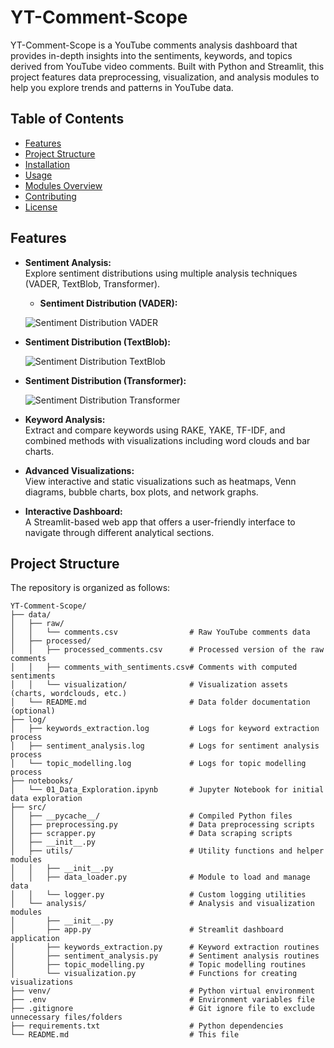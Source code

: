 # YT-Comment-Scope

YT-Comment-Scope is a YouTube comments analysis dashboard that provides in-depth insights into the sentiments, keywords, and topics derived from YouTube video comments. Built with Python and Streamlit, this project features data preprocessing, visualization, and analysis modules to help you explore trends and patterns in YouTube data.

## Table of Contents

- [Features](#features)
- [Project Structure](#project-structure)
- [Installation](#installation)
- [Usage](#usage)
- [Modules Overview](#modules-overview)
- [Contributing](#contributing)
- [License](#license)

## Features

- **Sentiment Analysis:**  
  Explore sentiment distributions using multiple analysis techniques (VADER, TextBlob, Transformer).
  - **Sentiment Distribution (VADER):**

  ![Sentiment Distribution VADER](data/processed/visualizations/sentiment_distribution_vader.png)

- **Sentiment Distribution (TextBlob):**

  ![Sentiment Distribution TextBlob](data/processed/visualizations/sentiment_distribution_textblob.png)

- **Sentiment Distribution (Transformer):**

  ![Sentiment Distribution Transformer](data/processed/visualizations/sentiment_distribution_transformer.png)


- **Keyword Analysis:**  
  Extract and compare keywords using RAKE, YAKE, TF-IDF, and combined methods with visualizations including word clouds and bar charts.

- **Advanced Visualizations:**  
  View interactive and static visualizations such as heatmaps, Venn diagrams, bubble charts, box plots, and network graphs.

- **Interactive Dashboard:**  
  A Streamlit-based web app that offers a user-friendly interface to navigate through different analytical sections.

## Project Structure

The repository is organized as follows:

```plaintext
YT-Comment-Scope/
├── data/
│   ├── raw/
│   │   └── comments.csv                # Raw YouTube comments data
│   ├── processed/
│   │   ├── processed_comments.csv      # Processed version of the raw comments
│   │   ├── comments_with_sentiments.csv# Comments with computed sentiments
│   │   └── visualization/              # Visualization assets (charts, wordclouds, etc.)
│   └── README.md                       # Data folder documentation (optional)
├── log/
│   ├── keywords_extraction.log         # Logs for keyword extraction process
│   ├── sentiment_analysis.log          # Logs for sentiment analysis process
│   └── topic_modelling.log             # Logs for topic modelling process
├── notebooks/
│   └── 01_Data_Exploration.ipynb       # Jupyter Notebook for initial data exploration
├── src/
│   ├── __pycache__/                    # Compiled Python files
│   ├── preprocessing.py                # Data preprocessing scripts
│   ├── scrapper.py                     # Data scraping scripts
│   ├── __init__.py
│   ├── utils/                          # Utility functions and helper modules
│   │   ├── __init__.py
│   │   ├── data_loader.py              # Module to load and manage data
│   │   └── logger.py                   # Custom logging utilities
│   └── analysis/                       # Analysis and visualization modules
│       ├── __init__.py
│       ├── app.py                      # Streamlit dashboard application
│       ├── keywords_extraction.py      # Keyword extraction routines
│       ├── sentiment_analysis.py       # Sentiment analysis routines
│       ├── topic_modelling.py          # Topic modelling routines
│       └── visualization.py            # Functions for creating visualizations
├── venv/                               # Python virtual environment
├── .env                                # Environment variables file
├── .gitignore                          # Git ignore file to exclude unnecessary files/folders
├── requirements.txt                    # Python dependencies
└── README.md                           # This file
